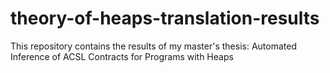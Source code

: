 # theory-of-heaps-translation-results
This repository contains the results of my master's thesis: Automated Inference of ACSL Contracts for Programs with Heaps
